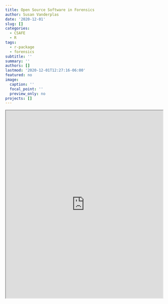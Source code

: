 ```yaml
---
title: Open Source Software in Forensics
author: Susan Vanderplas
date: '2020-12-01'
slug: []
categories:
  - CSAFE
  - R
tags:
  - r-package
  - forensics
subtitle: ''
summary: ''
authors: []
lastmod: '2020-12-01T12:27:16-06:00'
featured: no
image:
  caption: ''
  focal_point: ''
  preview_only: no
projects: []
---
```



<iframe src="https://srvanderplas.github.io/Presentations/2020-CSAFE-OpenSourceForensics/" height="600px" width = "100%"/>
 
